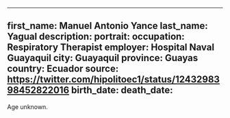 ---
first_name: Manuel Antonio Yance
last_name: Yagual
description: 
portrait: 
occupation: Respiratory Therapist
employer: Hospital Naval Guayaquil
city: Guayaquil
province: Guayas
country: Ecuador
source: https://twitter.com/hipolitoec1/status/1243298398452822016
birth_date: 
death_date: 
--

Age unknown.